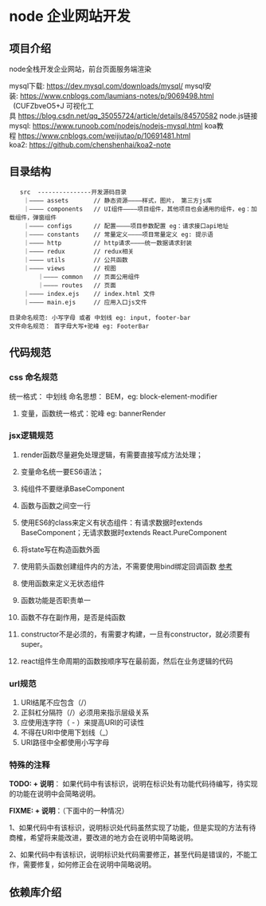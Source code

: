 # node 企业网站开发

## 项目介绍
node全栈开发企业网站，前台页面服务端渲染


mysql下载: https://dev.mysql.com/downloads/mysql/
mysql安装: https://www.cnblogs.com/laumians-notes/p/9069498.html   (CUFZbveO5+J
可视化工具 https://blog.csdn.net/qq_35055724/article/details/84570582
node.js链接mysql: https://www.runoob.com/nodejs/nodejs-mysql.html
koa教程 https://www.cnblogs.com/weijiutao/p/10691481.html
koa2: https://github.com/chenshenhai/koa2-note




## 目录结构
```
   src  ---------------开发源码目录
    ｜———— assets       // 静态资源————样式，图片， 第三方js库
    ｜———— components   // UI组件————项目组件，其他项目也会通用的组件，eg：加载组件，弹窗组件
    ｜———— configs      // 配置————项目参数配置 eg：请求接口api地址
    ｜———— constants    // 常量定义————项目常量定义 eg: 提示语
    ｜———— http         // http请求————统一数据请求封装
    ｜———— redux        // redux相关
    ｜———— utils        // 公共函数
    ｜———— views        // 视图
        ｜———— common   // 页面公用组件
        ｜———— routes   // 页面
    ｜———— index.ejs    // index.html 文件
    ｜———— main.ejs     // 应用入口js文件

目录命名规范: 小写字母 或者 中划线 eg: input, footer-bar
文件命名规范： 首字母大写+驼峰 eg: FooterBar
```


## 代码规范
### css 命名规范

统一格式： 中划线
  命名思想： BEM，eg: block-element-modifier

1. 变量，函数统一格式：驼峰
     eg: bannerRender

### jsx逻辑规范

1. render函数尽量避免处理逻辑，有需要直接写成方法处理；

2. 变量命名统一要ES6语法；

3. 纯组件不要继承BaseComponent

4. 函数与函数之间空一行

5. 使用ES6的class来定义有状态组件：有请求数据时extends BaseComponent；无请求数据时extends React.PureComponent

6. 将state写在构造函数外面

7. 使用箭头函数创建组件内的方法，不需要使用bind绑定回调函数     [参考](https://react.docschina.org/docs/handling-events.html)

8. 使用函数来定义无状态组件

9. 函数功能是否职责单一

10. 函数不存在副作用，是否是纯函数

11. constructor不是必须的，有需要才构建，一旦有constructor，就必须要有super。

    [参考]: https://segmentfault.com/a/1190000008165717

12. react组件生命周期的函数按顺序写在最前面，然后在业务逻辑的代码

### url规范

1. URl结尾不应包含（/）
2. 正斜杠分隔符（/）必须用来指示层级关系
3. 应使用连字符（ - ）来提高URI的可读性
4. 不得在URI中使用下划线（_）
5. URI路径中全都使用小写字母

### 特殊的注释

**TODO: + 说明**：
如果代码中有该标识，说明在标识处有功能代码待编写，待实现的功能在说明中会简略说明。

**FIXME: + 说明**：（下面中的一种情况）

1、如果代码中有该标识，说明标识处代码虽然实现了功能，但是实现的方法有待商榷，希望将来能改进，要改进的地方会在说明中简略说明。

2、如果代码中有该标识，说明标识处代码需要修正，甚至代码是错误的，不能工作，需要修复，如何修正会在说明中简略说明。  




## 依赖库介绍


​                        
​                
​               
​                
​                
​                
